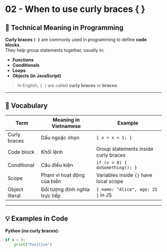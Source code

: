 # 02 - When to use curly braces { }

## 📘 Technical Meaning in Programming

**Curly braces `{ }`** are commonly used in programming to define **code blocks**.  
They help group statements together, usually in:

- **Functions**
- **Conditionals**
- **Loops**
- **Objects (in JavaScript)**

> In English, `{ }` are called **curly braces** or **braces**.

---

## 🧠 Vocabulary

| Term             | Meaning in Vietnamese           | Example                                |
|------------------|----------------------------------|----------------------------------------|
| Curly braces     | Dấu ngoặc nhọn                   | `{ x = x + 1; }`                        |
| Code block       | Khối lệnh                        | Group statements inside curly braces   |
| Conditional      | Câu điều kiện                    | `if (x > 0) { doSomething(); }`         |
| Scope            | Phạm vi hoạt động của biến       | Variables inside `{}` have local scope |
| Object literal   | Đối tượng định nghĩa trực tiếp   | `{ name: "Alice", age: 25 }` in JS     |

---

## 💡 Examples in Code

**Python (no curly braces):**
```python
if x > 0:
    print("Positive")
